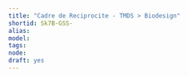 ```yaml
---
title: "Cadre de Reciprocite - TMDS > Biodesign"
shortid: Sk7B-GSS-
alias: 
model: 
tags: 
node: 
draft: yes
--- 
```

 